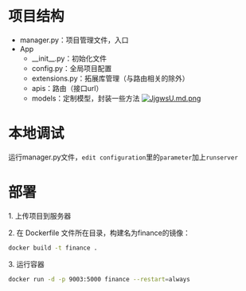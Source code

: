 # 项目结构
- manager.py：项目管理文件，入口
- App
    - \_\_init__.py：初始化文件
    - config.py：全局项目配置
    - extensions.py：拓展库管理（与路由相关的除外）
    - apis：路由（接口url）
    - models：定制模型，封装一些方法
[![JjgwsU.md.png](https://s1.ax1x.com/2020/05/02/JjgwsU.md.png)](https://imgchr.com/i/JjgwsU)

# 本地调试
运行manager.py文件，`edit configuration`里的`parameter`加上`runserver`

# 部署
1\. 上传项目到服务器

2\. 在 Dockerfile 文件所在目录，构建名为finance的镜像： 
```bash
docker build -t finance .
```  
3\. 运行容器
```bash
docker run -d -p 9003:5000 finance --restart=always
```